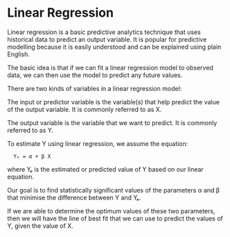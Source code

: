 # Linear Regression


Linear regression is a basic predictive analytics technique that uses historical data to predict an output variable. It is popular for predictive modelling because it is easily understood and can be explained using plain English.

The basic idea is that if we can fit a linear regression model to observed data, we can then use the model to predict any future values.

There are two kinds of variables in a linear regression model:

  The input or predictor variable is the variable(s) that help predict the value of the output variable. It is commonly referred to as X.

  The output variable is the variable that we want to predict. It is commonly referred to as Y.

To estimate Y using linear regression, we assume the equation:

      Yₑ = α + β X

where Yₑ is the estimated or predicted value of Y based on our linear equation.

Our goal is to find statistically significant values of the parameters α and β that minimise the difference between Y and Yₑ.

If we are able to determine the optimum values of these two parameters, then we will have the line of best fit that we can use to predict the values of Y, given the value of X.
